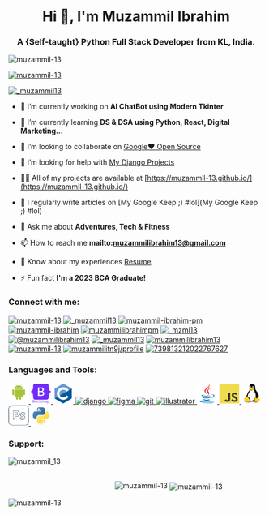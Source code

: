 <h1 align="center">Hi 👋, I'm Muzammil Ibrahim</h1>
<h3 align="center">A {Self-taught} Python Full Stack Developer from KL, India.</h3>

<p align="left"> <img src="https://komarev.com/ghpvc/?username=muzammil-13&label=Profile%20views&color=000000&style=flat" alt="muzammil-13" /> </p>

<p align="left"> <a href="https://github.com/ryo-ma/github-profile-trophy"><img src="https://github-profile-trophy.vercel.app/?username=muzammil-13" alt="muzammil-13" /></a> </p>

<p align="left"> <a href="https://twitter.com/_muzammil13" target="blank"><img src="https://img.shields.io/twitter/follow/_muzammil13?logo=twitter&style=for-the-badge" alt="_muzammil13" /></a> </p>

- 🔭 I’m currently working on **AI ChatBot using Modern Tkinter**

- 🌱 I’m currently learning **DS & DSA using Python, React, Digital Marketing...**

- 👯 I’m looking to collaborate on [Google❤️ Open Source](https://github.com/google)

- 🤝 I’m looking for help with [My Django Projects](https://github.com/muzammil-13/MidjangoRepo)

- 👨‍💻 All of my projects are available at [https://muzammil-13.github.io/](https://muzammil-13.github.io/)

- 📝 I regularly write articles on [My Google Keep ;) #lol](My Google Keep ;) #lol)

- 💬 Ask me about **Adventures, Tech & Fitness**

- 📫 How to reach me **mailto:muzammilibrahim13@gmail.com**

- 📄 Know about my experiences [Resume](https://drive.google.com/file/d/1Mys_-Q32Wmfoz34623Hv0LhTXT8shtgN/view?usp=sharing)

- ⚡ Fun fact **I'm a 2023 BCA Graduate!**

<h3 align="left">Connect with me:</h3>
<p align="left">
<a href="https://dev.to/muzammil-13" target="blank"><img align="center" src="https://raw.githubusercontent.com/rahuldkjain/github-profile-readme-generator/master/src/images/icons/Social/devto.svg" alt="muzammil-13" height="30" width="40" /></a>
<a href="https://twitter.com/_muzammil13" target="blank"><img align="center" src="https://raw.githubusercontent.com/rahuldkjain/github-profile-readme-generator/master/src/images/icons/Social/twitter.svg" alt="_muzammil13" height="30" width="40" /></a>
<a href="https://linkedin.com/in/muzammil-ibrahim-pm" target="blank"><img align="center" src="https://raw.githubusercontent.com/rahuldkjain/github-profile-readme-generator/master/src/images/icons/Social/linked-in-alt.svg" alt="muzammil-ibrahim-pm" height="30" width="40" /></a>
<a href="https://stackoverflow.com/users/muzammil-ibrahim" target="blank"><img align="center" src="https://raw.githubusercontent.com/rahuldkjain/github-profile-readme-generator/master/src/images/icons/Social/stack-overflow.svg" alt="muzammil-ibrahim" height="30" width="40" /></a>
<a href="https://kaggle.com/muzammilibrahimpm" target="blank"><img align="center" src="https://raw.githubusercontent.com/rahuldkjain/github-profile-readme-generator/master/src/images/icons/Social/kaggle.svg" alt="muzammilibrahimpm" height="30" width="40" /></a>
<a href="https://instagram.com/_mzml13" target="blank"><img align="center" src="https://raw.githubusercontent.com/rahuldkjain/github-profile-readme-generator/master/src/images/icons/Social/instagram.svg" alt="_mzml13" height="30" width="40" /></a>
<a href="https://medium.com/@muzammilibrahim13" target="blank"><img align="center" src="https://raw.githubusercontent.com/rahuldkjain/github-profile-readme-generator/master/src/images/icons/Social/medium.svg" alt="@muzammilibrahim13" height="30" width="40" /></a>
<a href="https://www.youtube.com/c/_muzammil13" target="blank"><img align="center" src="https://raw.githubusercontent.com/rahuldkjain/github-profile-readme-generator/master/src/images/icons/Social/youtube.svg" alt="_muzammil13" height="30" width="40" /></a>
<a href="https://www.hackerrank.com/muzammilibrahim13" target="blank"><img align="center" src="https://raw.githubusercontent.com/rahuldkjain/github-profile-readme-generator/master/src/images/icons/Social/hackerrank.svg" alt="muzammilibrahim13" height="30" width="40" /></a>
<a href="https://www.leetcode.com/muzammil-13" target="blank"><img align="center" src="https://raw.githubusercontent.com/rahuldkjain/github-profile-readme-generator/master/src/images/icons/Social/leet-code.svg" alt="muzammil-13" height="30" width="40" /></a>
<a href="https://auth.geeksforgeeks.org/user/muzammilitn9j/profile" target="blank"><img align="center" src="https://raw.githubusercontent.com/rahuldkjain/github-profile-readme-generator/master/src/images/icons/Social/geeks-for-geeks.svg" alt="muzammilitn9j/profile" height="30" width="40" /></a>
<a href="https://discord.gg/739813212022767627" target="blank"><img align="center" src="https://raw.githubusercontent.com/rahuldkjain/github-profile-readme-generator/master/src/images/icons/Social/discord.svg" alt="739813212022767627" height="30" width="40" /></a>
</p>

<h3 align="left">Languages and Tools:</h3>
<p align="left"> <a href="https://developer.android.com" target="_blank" rel="noreferrer"> <img src="https://raw.githubusercontent.com/devicons/devicon/master/icons/android/android-original-wordmark.svg" alt="android" width="40" height="40"/> </a> <a href="https://getbootstrap.com" target="_blank" rel="noreferrer"> <img src="https://raw.githubusercontent.com/devicons/devicon/master/icons/bootstrap/bootstrap-plain-wordmark.svg" alt="bootstrap" width="40" height="40"/> </a> <a href="https://www.cprogramming.com/" target="_blank" rel="noreferrer"> <img src="https://raw.githubusercontent.com/devicons/devicon/master/icons/c/c-original.svg" alt="c" width="40" height="40"/> </a> <a href="https://www.djangoproject.com/" target="_blank" rel="noreferrer"> <img src="https://cdn.worldvectorlogo.com/logos/django.svg" alt="django" width="40" height="40"/> </a> <a href="https://www.figma.com/" target="_blank" rel="noreferrer"> <img src="https://www.vectorlogo.zone/logos/figma/figma-icon.svg" alt="figma" width="40" height="40"/> </a> <a href="https://git-scm.com/" target="_blank" rel="noreferrer"> <img src="https://www.vectorlogo.zone/logos/git-scm/git-scm-icon.svg" alt="git" width="40" height="40"/> </a> <a href="https://www.adobe.com/in/products/illustrator.html" target="_blank" rel="noreferrer"> <img src="https://www.vectorlogo.zone/logos/adobe_illustrator/adobe_illustrator-icon.svg" alt="illustrator" width="40" height="40"/> </a> <a href="https://www.java.com" target="_blank" rel="noreferrer"> <img src="https://raw.githubusercontent.com/devicons/devicon/master/icons/java/java-original.svg" alt="java" width="40" height="40"/> </a> <a href="https://developer.mozilla.org/en-US/docs/Web/JavaScript" target="_blank" rel="noreferrer"> <img src="https://raw.githubusercontent.com/devicons/devicon/master/icons/javascript/javascript-original.svg" alt="javascript" width="40" height="40"/> </a> <a href="https://www.linux.org/" target="_blank" rel="noreferrer"> <img src="https://raw.githubusercontent.com/devicons/devicon/master/icons/linux/linux-original.svg" alt="linux" width="40" height="40"/> </a> <a href="https://www.photoshop.com/en" target="_blank" rel="noreferrer"> <img src="https://raw.githubusercontent.com/devicons/devicon/master/icons/photoshop/photoshop-line.svg" alt="photoshop" width="40" height="40"/> </a> <a href="https://www.python.org" target="_blank" rel="noreferrer"> <img src="https://raw.githubusercontent.com/devicons/devicon/master/icons/python/python-original.svg" alt="python" width="40" height="40"/> </a> </p>

<h3 align="left">Support:</h3>
<p><a href="https://www.buymeacoffee.com/muzammil_13"> <img align="left" src="https://cdn.buymeacoffee.com/buttons/v2/default-yellow.png" height="50" width="210" alt="muzammil_13" /></a></p><br><br>

<p><img align="left" src="https://github-readme-stats.vercel.app/api/top-langs?username=muzammil-13&show_icons=true&theme=dark&locale=en&layout=compact" alt="muzammil-13" /></p>

<p>&nbsp;<img align="center" src="https://github-readme-stats.vercel.app/api?username=muzammil-13&show_icons=true&theme=dark&locale=en" alt="muzammil-13" /></p>

<p><img align="center" src="https://github-readme-streak-stats.herokuapp.com/?user=muzammil-13&theme=dark" alt="muzammil-13" /></p>
